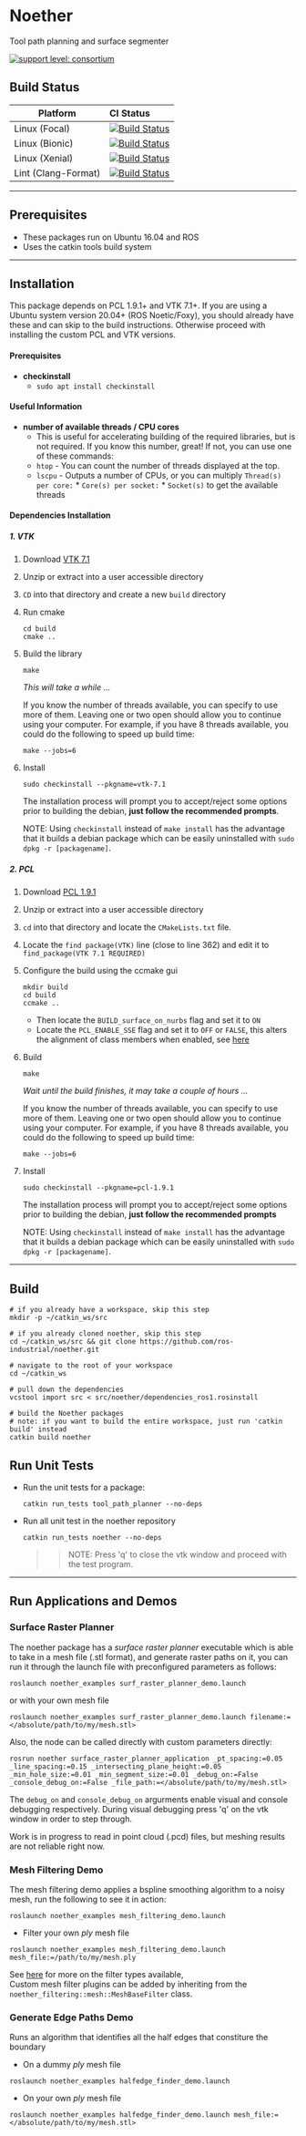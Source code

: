 # Noether

Tool path planning and surface segmenter

[![support level: consortium](https://img.shields.io/badge/support%20level-consortium-brightgreen.png)](http://rosindustrial.org/news/2016/10/7/better-supporting-a-growing-ros-industrial-software-platform)

## Build Status

Platform             | CI Status
---------------------|:---------
Linux (Focal)        | [![Build Status](https://github.com/ros-industrial/noether/workflows/Focal-Build/badge.svg)](https://github.com/ros-industrial/noether/actions)
Linux (Bionic)       | [![Build Status](https://github.com/ros-industrial/noether/workflows/Bionic-Build/badge.svg)](https://github.com/ros-industrial/noether/actions)
Linux (Xenial)       | [![Build Status](https://github.com/ros-industrial/noether/workflows/Xenial-Build/badge.svg)](https://github.com/ros-industrial/noether/actions)
Lint  (Clang-Format) | [![Build Status](https://github.com/ros-industrial/noether/workflows/Clang-Format/badge.svg)](https://github.com/ros-industrial/ros-industrial/actions)

---
## Prerequisites
- These packages run on Ubuntu 16.04 and ROS
- Uses the catkin tools build system

---
## Installation

This package depends on PCL 1.9.1+ and VTK 7.1+. If you are using a Ubuntu system version 20.04+ (ROS Noetic/Foxy), you should already have these and can skip to the build instructions. Otherwise proceed with installing the custom PCL and VTK versions.

#### Prerequisites
- **checkinstall**
    - `sudo apt install checkinstall`

#### Useful Information
- **number of available threads / CPU cores**
    - This is useful for accelerating building of the required libraries, but is not required.  If you know this number, great!  If not, you can use one of these commands:
    - `htop` - You can count the number of threads displayed at the top.
    - `lscpu` - Outputs a number of CPUs, or you can multiply `Thread(s) per core:` * `Core(s) per socket:` * `Socket(s)` to get the available threads

#### Dependencies Installation
##### 1. VTK
1. Download [VTK 7.1](https://github.com/Kitware/VTK/archive/v7.1.1.tar.gz)
2. Unzip or extract into a user accessible directory
3. `CD` into that directory and create a new `build` directory
4. Run cmake
    ```
    cd build
    cmake ..
    ```
1. Build the library
    ```
    make
    ```
    _This will take a while ..._

    If you know the number of threads available, you can specify to use more of them.  Leaving one or two open should allow you to continue using your computer.  For example, if you have 8 threads available, you could do the following to speed up build time:
    ```
    make --jobs=6
    ```
2. Install 
    ```
    sudo checkinstall --pkgname=vtk-7.1
    ```
    The installation process will prompt you to accept/reject some options prior to building the debian, **just follow the recommended prompts**.
    
    NOTE: Using `checkinstall` instead of `make install` has the advantage that it builds a debian package which can be easily uninstalled with `sudo dpkg -r [packagename]`.
    
##### 2. PCL 
1. Download [PCL 1.9.1](https://github.com/PointCloudLibrary/pcl/archive/pcl-1.9.1.tar.gz)
2. Unzip or extract into a user accessible directory
3. `cd` into that directory and locate the `CMakeLists.txt` file.
4. Locate the `find package(VTK)` line (close to line 362) and edit it to `find_package(VTK 7.1 REQUIRED)`
5. Configure the build using the ccmake gui
    ```
    mkdir build
    cd build
    ccmake ..
    ```
    - Then locate the `BUILD_surface_on_nurbs` flag and set it to `ON`
    - Locate the `PCL_ENABLE_SSE` flag and set it to `OFF` or `FALSE`, this alters the alignment of class members when enabled, see [here](https://github.com/PointCloudLibrary/pcl/issues/1725)
6. Build
    ```
    make
    ```
    _Wait until the build finishes, it may take a couple of hours ..._

    If you know the number of threads available, you can specify to use more of them.  Leaving one or two open should allow you to continue using your computer.  For example, if you have 8 threads available, you could do the following to speed up build time:
    ```
    make --jobs=6
    ```
1. Install 
    ```
    sudo checkinstall --pkgname=pcl-1.9.1
    ```
    The installation process will prompt you to accept/reject some options prior to building the debian, **just follow the recommended prompts**
    
    NOTE: Using `checkinstall` instead of `make install` has the advantage that it builds a debian package which can be easily uninstalled with `sudo dpkg -r [packagename]`.

---
## Build

```
# if you already have a workspace, skip this step
mkdir -p ~/catkin_ws/src

# if you already cloned noether, skip this step
cd ~/catkin_ws/src && git clone https://github.com/ros-industrial/noether.git

# navigate to the root of your workspace
cd ~/catkin_ws

# pull down the dependencies
vcstool import src < src/noether/dependencies_ros1.rosinstall

# build the Noether packages
# note: if you want to build the entire workspace, just run 'catkin build' instead
catkin build noether
```

## Run Unit Tests
- Run the unit tests for a package:
    ```
    catkin run_tests tool_path_planner --no-deps
    ```
    
- Run all unit test in the noether repository
    ```
    catkin run_tests noether --no-deps
    ```
    >> NOTE: Press 'q' to close the vtk window and proceed with the test program.

---

## Run Applications and Demos
### Surface Raster Planner
The noether package has a *surface raster planner* executable which is able to take in a mesh file (.stl format), and generate raster paths on it, you can run it through the launch file with preconfigured parameters as follows:
```
roslaunch noether_examples surf_raster_planner_demo.launch
```

or with your own mesh file
```
roslaunch noether_examples surf_raster_planner_demo.launch filename:=</absolute/path/to/my/mesh.stl>
```

Also, the node can be called directly with custom parameters directly:
```
rosrun noether surface_raster_planner_application _pt_spacing:=0.05 _line_spacing:=0.15 _intersecting_plane_height:=0.05 _min_hole_size:=0.01 _min_segment_size:=0.01 _debug_on:=False _console_debug_on:=False _file_path:=</absolute/path/to/my/mesh.stl>
```
The `debug_on` and `console_debug_on` argurments enable visual and console debugging respectively.  During visual debugging press 'q' on the vtk window in order to step through.

Work is in progress to read in point cloud (.pcd) files, but meshing results are not reliable right now.

### Mesh Filtering Demo
The mesh filtering demo applies a bspline smoothing algorithm to a noisy mesh, run the following to see it in action:
```
roslaunch noether_examples mesh_filtering_demo.launch
```

- Filter your own *ply* mesh file
```
roslaunch noether_examples mesh_filtering_demo.launch mesh_file:=/path/to/my/mesh.ply
```

See [here](noether_filtering/README.md) for more on the filter types available,  
Custom mesh filter plugins can be added by inheriting from the `noether_filtering::mesh::MeshBaseFilter` class.

### Generate Edge Paths Demo
Runs an algorithm that identifies all the half edges that constiture the boundary
- On a dummy *ply* mesh file
```
roslaunch noether_examples halfedge_finder_demo.launch
```

- On your own *ply* mesh file
```
roslaunch noether_examples halfedge_finder_demo.launch mesh_file:=</absolute/path/to/my/mesh.stl>
```


